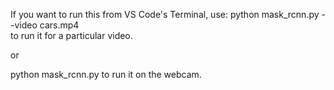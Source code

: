 If you want to run this from VS Code's Terminal, use:
python mask_rcnn.py --video cars.mp4  
to run it for a particular video.

or

python mask_rcnn.py
to run it on the webcam.
